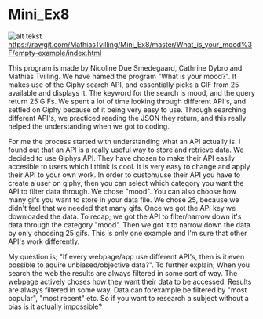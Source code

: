 # Mini_Ex8
![alt tekst](https://github.com/MathiasTvilling/Mini_Ex8/blob/master/Sk%C3%A6rmbillede%202018-04-09%20kl.%2016.30.37.png)
https://rawgit.com/MathiasTvilling/Mini_Ex8/master/What_is_your_mood%3F/empty-example/index.html

This program is made by Nicoline Due Smedegaard, Cathrine Dybro and Mathias Tvilling. 
We have named the program "What is your mood?". It makes use of the Giphy search API, and essentially picks a GIF from 25 available and displays it. The keyword for the search is mood, and the query return 25 GIFs. We spent a lot of time looking through different API's, and settled on Giphy because of it being very easy to use. Through searching different API's, we practiced reading the JSON they return, and this really helped the understanding when we got to coding. 

For me the process started with understanding what an API actually is. I found out that an API is a really useful way to store and retrieve data. We decided to use Giphys API. They have chosen to make their API easily accesible to users which I think is cool. It is very easy to change and apply their API to your own work. In order to custom/use their API you have to create a user on giphy, then you can select which category you want the API to filter data through. We chose "mood". You can also choose how many gifs you want to store in your data file. We chose 25, because we didn't feel that we needed that many gifs. Once we got the API key we downloaded the data. To recap; we got the API to filter/narrow down it's data through the category "mood". Then we got it to narrow down the data by only choosing 25 gifs. This is only one example and I'm sure that other API's work differently. 

My question is; "If every webpage/app use different API's, then is it even possible to aquire unbiased/objective data?". To further explain; When you search the web the results are always filtered in some sort of way. The webpage actively choses how they want their data to be accessed. Results are always filtered in some way. Data can forexample be filtered by "most popular", "most recent" etc. So if you want to research a subject without a bias is it actually impossible? 
